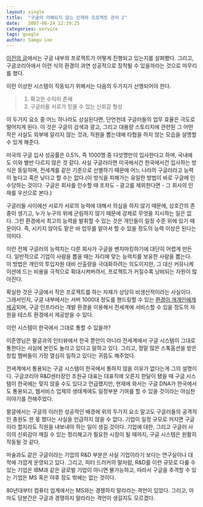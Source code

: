 ```yaml
---
layout: single
title:  "구글의 이해되지 않는 인재와 프로젝트 관리 2"
date:   2007-06-24 12:39:25
categories: service
tags: google
author: Samgu Lee
---
```

[이전의 글](https://www.palgle.com/2007/06/24/google-inner-system-1/)에서는 구글 내부의 프로젝트가 어떻게 진행되고 있는지를 살펴봤다. 그리고, 구글코리아에서 이런 식의 환경이 과연 성공적으로 장착될 수 있을까라는 것으로 마무리를 했다.

이런 이상한 시스템이 작동되기 위해서는 다음의 두가지가 선행되어야 한다.

> 1. 확고한 수익이 존재  
> 2. 구글러들 서로가 믿을 수 있는 신뢰감 형성

이 두가지 요소 중 어느 하나라도 상실된다면, 단언컨데 구글러들의 업무 효율은 극도로 떨어지게 된다. 이 것은 구글이 검색과 광고, 그리고 대용량 스토리지에 관련된 그 어떤 작은 사실도 외부에 알리지 않는 것과, 직원을 뽑는데에 타협을 하지 않는 모습을 설명할 수 있게 해준다.

미국의 구글 입사 성공률은 0.5%, 즉 1000명 중 다섯명만이 입사한다고 하며, 국내에도 이와 별반 다르지 않은 것 같다. 사실 구글러라면 미국에서건 한국에서건 입사하는 방식은 동일하며, 전세계를 같은 기준으로 선별하기 때문에 어느 나라의 구글러라고 능력이 높다고 혹은 낮다고 할 수는 없다.(이 방식을 피해가는 유일한 방법이 바로 구글에 인수당하는 것이다. 구글은 회사를 인수할 때 조차도 - 광고를 제외한다면 - 그 회사의 인재를 우선으로 본다.)

구글러들 사이에선 서로가 서로의 능력에 대해서 의심을 하지 않기 때문에, 상호간의 존중이 생기고, 누가 누구의 위에 군림하지 않기 때문에 강제로 무엇을 지시하는 일은 없다. 그런 환경에서 최고의 능력을 발휘할 수 있는 것은 개인들이 일정 수준 위에 있기 때문이다. 즉, 시키지 않아도 맡은 바 업무를 알아서 할 수 있을 정도의 능력 이상은 된다는 의미다.

이런 전체 구글러의 능력치는 다른 회사가 구글을 벤치마킹하기에 대단히 어렵게 만든다. 일반적으로 기업이 사람을 뽑을 때는 자리에 맞는 능력치를 보유한 사람을 뽑는다. 이 방법은 개인의 투입자원 대비 산출량을 극대화하려는 의도이지만, 그 대신 커뮤니케이션에 드는 비용을 극적으로 확대시켜버려서, 프로젝트가 커질수록 낭비되는 자원이 많아진다.

확실한 것은 구글에서 작은 프로젝트를 하는 자체가 상당히 비생산적이라는 사실이다. 그래서인지, 구글 내부에서는 서버 1000대 정도를 핸드링할 수 있는 [환경이 개개인에게 제공](https://www.palgle.com/2006/03/28/gl_made_in_india/)되며, 구글 인프라라는 개발 환경을 이용해서 전세계에 서비스할 수 있을 정도의 자원을 테스트 환경에서 제공받을 수 있다.

이런 시스템이 한국에서 그대로 통할 수 있을까?

이준영님은 팔글과의 인터뷰에서 한국 뿐만이 아니라 전세계에서 구글 시스템이 그대로 통한다는 사실에 본인도 놀라고 있다고 말하고 있다. 그리고, 정말 많은 스톡옵션을 받은 창립 멤버들이 가장 열심히 일하고 있다는 귀뜸도 해주었다.

전세계에서 통용되는 구글 시스템이 한국에서 통하지 않을 이유가 없다는게 그의 설명이다. 구글코리아 R&D센터장인 조원규 대표는 대표직에 오른지 한달이 됐을 때 구글 시스템이 한국에는 맞지 않을 수도 있다고 언급했지만, 현재에 와서는 구글 DNA가 한국에서도 통용되고, 웹서비스 업체의 생태계에도 일정부분 기여를 할 수 있을 것이라는 야심찬 이야기를 전해주었다.

팔글에서는 구글의 이러한 성공적인 배경에 위의 두가지 요소 말고도 구글러들의 공격적인 충원도 한 몫 했다는 사실을 언급하지 않을 수 없다. 기업이 일정 규모로 커지면 구글이라 할지라도 직원을 내보내야 하는 일이 생길 것이다. 기업에 대한, 그리고 구글러 사이의 신뢰감이 깨질 수 있는 정리해고가 필요한 시점이 될 때까지, 구글 시스템은 원활히 작동될 것 같다.

마술과도 같은 구글이라는 기업의 R&D 부분은 사실 기업이라기 보다는 연구실이나 대학에 가깝게 운영되고 있다. 그리고, 피터 드러커의 말처럼, R&D를 이런 규모로 다룰 수 있는 기업은 IBM과 같은 글로벌 기업이 아니면 불가능하고, 따라서 구글을 추격할 수 있는 기업은 MS 혹은 야후 정도 밖에는 없는 것이다.

80년대부터 컴퓨터 업계에서는 MS와는 경쟁하지 말라라는 격언이 있었다. 그리고, 아마도 당분간은 구글과 경쟁하지 말라라는 격언이 생길지도 모르겠다.
